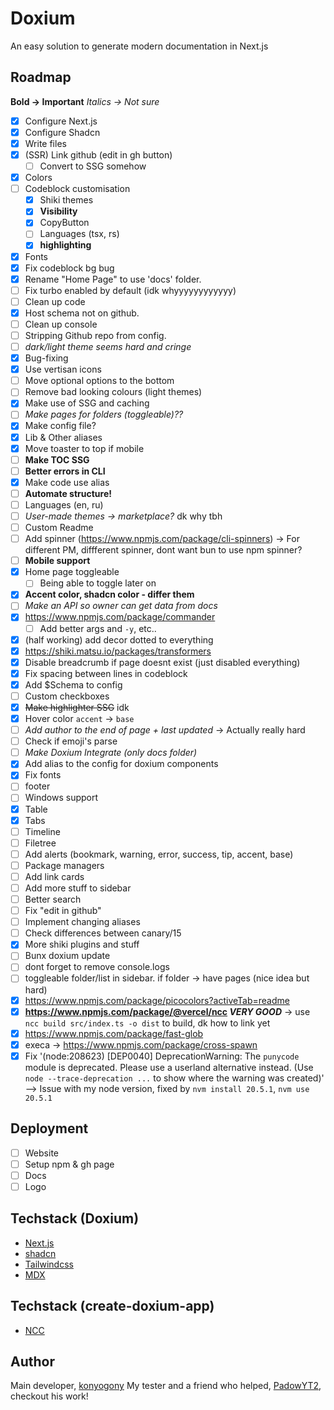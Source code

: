 # Doxium

An easy solution to generate modern documentation in Next.js

## Roadmap

**Bold -> Important**
_Italics -> Not sure_

-   [x] Configure Next.js
-   [x] Configure Shadcn
-   [x] Write files
-   [x] (SSR) Link github (edit in gh button)
    -   [ ] Convert to SSG somehow
-   [x] Colors
-   [ ] Codeblock customisation
    -   [x] Shiki themes
    -   [x] **Visibility**
    -   [x] CopyButton
    -   [ ] Languages (tsx, rs)
    -   [x] **highlighting**
-   [x] Fonts
-   [x] Fix codeblock bg bug
-   [x] Rename "Home Page" to use 'docs' folder.
-   [ ] Fix turbo enabled by default (idk whyyyyyyyyyyyy)
-   [ ] Clean up code
-   [x] Host schema not on github.
-   [ ] Clean up console
-   [ ] Stripping Github repo from config.
-   [ ] _dark/light theme seems hard and cringe_
-   [x] Bug-fixing
-   [x] Use vertisan icons
-   [ ] Move optional options to the bottom
-   [ ] Remove bad looking colours (light themes)
-   [x] Make use of SSG and caching
-   [ ] _Make pages for folders (toggleable)??_
-   [x] Make config file?
-   [x] Lib & Other aliases
-   [x] Move toaster to top if mobile
-   [ ] **Make TOC SSG**
-   [ ] **Better errors in CLI**
-   [x] Make code use alias
-   [ ] **Automate structure!**
-   [ ] Languages (en, ru)
-   [ ] _User-made themes -> marketplace?_ dk why tbh
-   [ ] Custom Readme
-   [ ] Add spinner (https://www.npmjs.com/package/cli-spinners) -> For different PM, diffferent spinner, dont want bun to use npm spinner?
-   [ ] **Mobile support**
-   [x] Home page toggleable
    -   [ ] Being able to toggle later on
-   [x] **Accent color, shadcn color - differ them**
-   [ ] _Make an API so owner can get data from docs_
-   [x] https://www.npmjs.com/package/commander
    -   [ ] Add better args and `-y`, etc..
-   [x] (half working) add decor dotted to everything
-   [x] https://shiki.matsu.io/packages/transformers
-   [x] Disable breadcrumb if page doesnt exist (just disabled everything)
-   [x] Fix spacing between lines in codeblock
-   [x] Add $Schema to config
-   [ ] Custom checkboxes
-   [x] ~~Make highlighter SSG~~ idk
-   [x] Hover color `accent` -> `base`
-   [ ] _Add author to the end of page + last updated_ -> Actually really hard
-   [ ] Check if emoji's parse
-   [ ] _Make Doxium Integrate (only docs folder)_
-   [x] Add alias to the config for doxium components
-   [x] Fix fonts
-   [ ] footer
-   [ ] Windows support
-   [x] Table
-   [x] Tabs
-   [ ] Timeline
-   [ ] Filetree
-   [ ] Add alerts (bookmark, warning, error, success, tip, accent, base)
-   [ ] Package managers
-   [ ] Add link cards
-   [ ] Add more stuff to sidebar
-   [ ] Better search
-   [ ] Fix "edit in github"
-   [ ] Implement changing aliases
-   [ ] Check differences between canary/15
-   [x] More shiki plugins and stuff
-   [ ] Bunx doxium update
-   [ ] dont forget to remove console.logs
-   [ ] toggleable folder/list in sidebar. if folder -> have pages (nice idea but hard)
-   [x] https://www.npmjs.com/package/picocolors?activeTab=readme
-   [x] **https://www.npmjs.com/package/@vercel/ncc _VERY GOOD_** -> use `ncc build src/index.ts -o dist` to build, dk how to link yet
-   [x] https://www.npmjs.com/package/fast-glob
-   [x] execa -> https://www.npmjs.com/package/cross-spawn
-   [x] Fix '(node:208623) [DEP0040] DeprecationWarning: The `punycode` module is deprecated. Please use a userland alternative instead. (Use `node --trace-deprecation ...` to show where the warning was created)' --> Issue with my node version, fixed by `nvm install 20.5.1`, `nvm use 20.5.1`

## Deployment

-   [ ] Website
-   [ ] Setup npm & gh page
-   [ ] Docs
-   [ ] Logo

## Techstack (Doxium)

-   [Next.js](https://nextjs.org/)
-   [shadcn](https://ui.shadcn.com/)
-   [Tailwindcss](https://tailwindcss.com/)
-   [MDX](https://mdxjs.com/)

## Techstack (create-doxium-app)

-   [NCC](https://www.npmjs.com/package/@vercel/ncc)

## Author

Main developer, [konyogony](https://github.com/konyogony)
My tester and a friend who helped, [PadowYT2](https://github.com/padowyt2), checkout his work!
